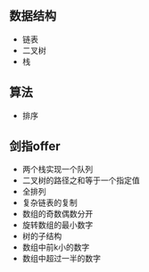 ## 数据结构
* 链表
* 二叉树
* 栈


## 算法
* 排序


## 剑指offer
* 两个栈实现一个队列
* 二叉树的路径之和等于一个指定值
* 全排列
* 复杂链表的复制
* 数组的奇数偶数分开
* 旋转数组的最小数字
* 树的子结构
* 数组中前k小的数字
* 数组中超过一半的数字
